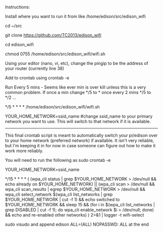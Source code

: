  Instructions:

 Install where you want to run it from like /home/edison/src/edison_wifi
 
 cd ~/src
 
 git clone https://github.com/TC2013/edison_wifi
 
 cd edison_wifi
 
 chmod 0755 /home/edison/src/edison_wifi/wifi.sh
 
 Using your editor (nano, vi, etc), change the pingip to be the address of your router (currently line 38)
 
 Add to crontab using crontab -e
 
 Run Every 5 mins - Seems like ever min is over kill unless
 this is a very common problem.  If once a min change */5 to *
 once every 2 mins */5 to */2 ...

 */5 * * * * /home/edison/src/edison_wifi/wifi.sh
 
 YOUR_HOME_NETWORK=ssid_name  #change ssid_name to your primary network you want to use.  This will switch to that network if it is available.

___________________________________________________________________________________ 
This final crontab script is meant to automatically switch your pi/edison over to your home network (preferred network) if available. It isn't very reliable, but I'm keeping it in for now in case someone can figure out how to make it work more reliably.

You will need to run the following as sudo crontab -e
 
 YOUR_HOME_NETWORK=ssid_name
 
 */15 * * * * ( (wpa_cli status | grep $YOUR_HOME_NETWORK > /dev/null && echo already on $YOUR_HOME_NETWORK) || (wpa_cli scan > /dev/null && wpa_cli scan_results | egrep $YOUR_HOME_NETWORK > /dev/null && wpa_cli select_network $(wpa_cli list_networks | grep $YOUR_HOME_NETWORK | cut -f 1) && echo switched to $YOUR_HOME_NETWORK && sleep 15 && (for i in $(wpa_cli list_networks | grep DISABLED | cut -f 1); do wpa_cli enable_network $i > /dev/null; done) && echo and re-enabled other networks) ) 2>&1 | logger -t wifi-select

sudo visudo and append edison ALL=(ALL) NOPASSWD: ALL at the end
